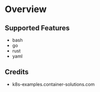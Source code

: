 # Overview

## Supported Features

- bash
- go
- rust
- yaml


## Credits

- k8s-examples.container-solutions.com
